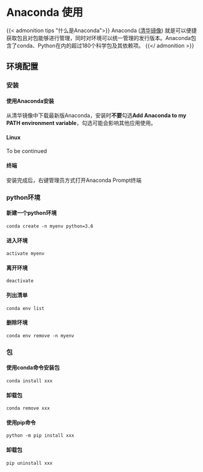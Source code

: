 # Anaconda 使用


{{< admonition tips "什么是Anaconda">}}
Anaconda ([清华镜像](https://mirrors.tuna.tsinghua.edu.cn/anaconda/archive/)) 就是可以便捷获取包且对包能够进行管理，同时对环境可以统一管理的发行版本。Anaconda包含了conda、Python在内的超过180个科学包及其依赖项。
{{</ admonition >}}

## 环境配置
### 安装
#### 使用Anaconda安装
从清华镜像中下载最新版Anaconda，安装时**不要**勾选**Add Anaconda to my PATH environment variable**，勾选可能会影响其他应用使用。
#### Linux
To be continued
#### 终端
安装完成后，右键管理员方式打开Anaconda Prompt终端

### python环境
#### 新建一个python环境
`conda create -n myenv python=3.6`
#### 进入环境
`activate myenv`
#### 离开环境
`deactivate`
#### 列出清单
`conda env list`
#### 删除环境
`conda env remove -n myenv`

### 包
#### 使用conda命令安装包
`conda install xxx`
#### 卸载包
`conda remove xxx`

#### 使用pip命令
`python -m pip install xxx`
#### 卸载包
`pip uninstall xxx`
